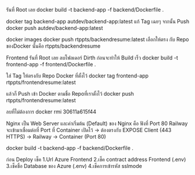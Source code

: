 รันที่ Root เลย
docker build -t backend-app -f backend/Dockerfile .




docker tag backend-app autdev/backend-app:latest    แก้ Tag เฉยๆ
จากนั้น Push
docker push autdev/backend-app:latest

docker images
docker push rtppts/backendresume:latest   เลือกให้ตรง กับ Repo  ของDocker นั้นคือ rtppts/backendresume




Frontend
รันที่ Root เลย   ลบโฟลเดอร์ Dirth ก่อนจะทำให้ Build เร็ว
docker build -t frontend-app -f frontend/Dockerfile .

ใส่ Tag ให้ตรงกับ Repo Docker ที่ตั้งไว้
docker tag frontend-app rtppts/frontendresume:latest

แล้วก็ Push เข้า Docker ตามชื่อ Repoที่เราตั้งไว้
docker push rtppts/frontendresume:latest

ลบที่ไม่ต้องการ 
docker rmi 30611a615f44


Nginx เป็น Web Server และค่าเริ่มต้น (Default) ของ Nginx คือ ฟังที่ Port 80
Railway จะเข้ามาเชื่อมต่อที่ Port ที่ Container เปิดไว้ → ต้องตรงกับ EXPOSE
Client (443 HTTPS) → Railway → Container (Port 80)




docker build -t backend-app -f backend/Dockerfile .

ก่อน Deploy เช็ค 
1.Url Azure Frontend
2.เช็ค contract address Frontend  (.env)
3.เช็คชื่อ  Database ของ Azure   (.env)
4.เช็คการเข้ารหัส sslmode